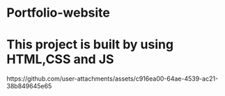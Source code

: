 # Portfolio-website
<h1>This project is built by using HTML,CSS and JS </h1>
https://github.com/user-attachments/assets/c916ea00-64ae-4539-ac21-38b849645e65

